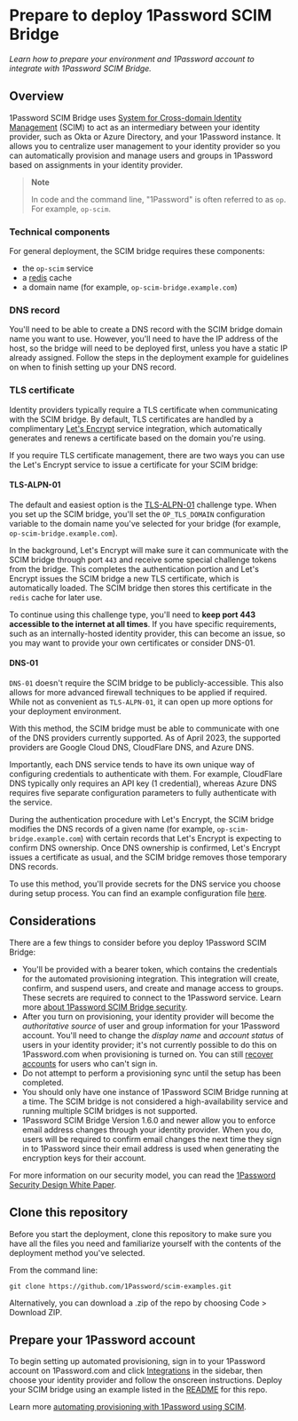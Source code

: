 # Prepare to deploy 1Password SCIM Bridge

*Learn how to prepare your environment and 1Password account to integrate with 1Password SCIM Bridge.*

## Overview

1Password SCIM Bridge uses [System for Cross-domain Identity Management](https://en.wikipedia.org/wiki/System_for_Cross-domain_Identity_Management) (SCIM) to act as an intermediary between your identity provider, such as Okta or Azure Directory, and your 1Password instance. It allows you to centralize user management to your identity provider so you can automatically provision and manage users and groups in 1Password based on assignments in your identity provider.

> **Note**
> 
> In code and the command line, "1Password" is often referred to as `op`. For example, `op-scim`.

### Technical components

For general deployment, the SCIM bridge requires these components:

* the `op-scim` service
* a [redis](https://redis.io/) cache
* a domain name (for example, `op-scim-bridge.example.com`)

### DNS record

You'll need to be able to create a DNS record with the SCIM bridge domain name you want to use. However, you'll need to have the IP address of the host, so the bridge will need to be deployed first, unless you have a static IP already assigned. Follow the steps in the deployment example for guidelines on when to finish setting up your DNS record.

### TLS certificate

Identity providers typically require a TLS certificate when communicating with the SCIM bridge. By default, TLS certificates are handled by a complimentary [Let's Encrypt](https://letsencrypt.org/) service integration, which automatically generates and renews a certificate based on the domain you're using.

If you require TLS certificate management, there are two ways you can use the Let's Encrypt service to issue a certificate for your SCIM bridge:

#### TLS-ALPN-01

The default and easiest option is the [TLS-ALPN-01](https://letsencrypt.org/docs/challenge-types/#tls-alpn-01) challenge type. When you set up the SCIM bridge, you'll set the `OP_TLS_DOMAIN` configuration variable to the domain name you've selected for your bridge (for example, `op-scim-bridge.example.com`).

In the background, Let's Encrypt will make sure it can communicate with the SCIM bridge through port `443`  and receive some special challenge tokens from the bridge. This completes the authentication portion and Let's Encrypt issues the SCIM bridge a new TLS certificate, which is automatically loaded. The SCIM bridge then stores this certificate in the `redis` cache for later use.

To continue using this challenge type, you'll need to **keep port 443 accessible to the internet at all times**. If you have specific requirements, such as an internally-hosted identity provider, this can become an issue, so you may want to provide your own certificates or consider DNS-01.

#### DNS-01

`DNS-01` doesn't require the SCIM bridge to be publicly-accessible. This also allows for more advanced firewall techniques to be applied if required. While not as convenient as `TLS-ALPN-01`, it can open up more options for your deployment environment.

With this method, the SCIM bridge must be able to communicate with one of the DNS providers currently supported. As of April 2023, the supported providers are Google Cloud DNS, CloudFlare DNS, and Azure DNS.

Importantly, each DNS service tends to have its own unique way of configuring credentials to authenticate with them. For example, CloudFlare DNS typically only requires an API key (1 credential), whereas Azure DNS requires five separate configuration parameters to fully authenticate with the service.

During the authentication procedure with Let's Encrypt, the SCIM bridge modifies the DNS records of a given name (for example, `op-scim-bridge.example.com`) with certain records that Let's Encrypt is expecting to confirm DNS ownership. Once DNS ownership is confirmed, Let's Encrypt issues a certificate as usual, and the SCIM bridge removes those temporary DNS records.

To use this method, you'll provide secrets for the DNS service you choose during setup process. You can find an example configuration file [here](./dns01.example.json).

## Considerations

There are a few things to consider before you deploy 1Password SCIM Bridge:

* You'll be provided with a bearer token, which contains the credentials for the automated provisioning integration. This integration will create, confirm, and suspend users, and create and manage access to groups. These secrets are required to connect to the 1Password service. Learn more [about 1Password SCIM Bridge security](https://support.1password.com/scim-security/).
* After you turn on provisioning, your identity provider will become the _authoritative source_ of user and group information for your 1Password account. You'll need to change the _display name_ and _account status_ of users in your identity provider; it's not currently possible to do this on 1Password.com when provisioning is turned on. You can still [recover accounts](https://support.1password.com/recovery/) for users who can't sign in.
* Do not attempt to perform a provisioning sync until the setup has been completed.
* You should only have one instance of 1Password SCIM Bridge running at a time. The SCIM bridge is not considered a high-availability service and running multiple SCIM bridges is not supported.
* 1Password SCIM Bridge Version 1.6.0 and newer allow you to enforce email address changes through your identity provider. When you do, users will be required to confirm email changes the next time they sign in to 1Password since their email address is used when generating the encryption keys for their account.

For more information on our security model, you can read the [1Password Security Design White Paper](https://1passwordstatic.com/files/security/1password-white-paper.pdf).

## Clone this repository

Before you start the deployment, clone this repository to make sure you have all the files you need and familiarize yourself with the contents of the deployment method you've selected.

From the command line:

```
git clone https://github.com/1Password/scim-examples.git
```

Alternatively, you can download a .zip of the repo by choosing Code > Download ZIP.

## Prepare your 1Password account

To begin setting up automated provisioning, sign in to your 1Password account on 1Password.com and click [Integrations](https://start.1password.com/integrations/directory/) in the sidebar, then choose your identity provider and follow the onscreen instructions. Deploy your SCIM bridge using an example listed in the [README](/README.md#before-you-begin) for this repo.

Learn more [automating provisioning with 1Password using SCIM](https://support.1password.com/scim/).
